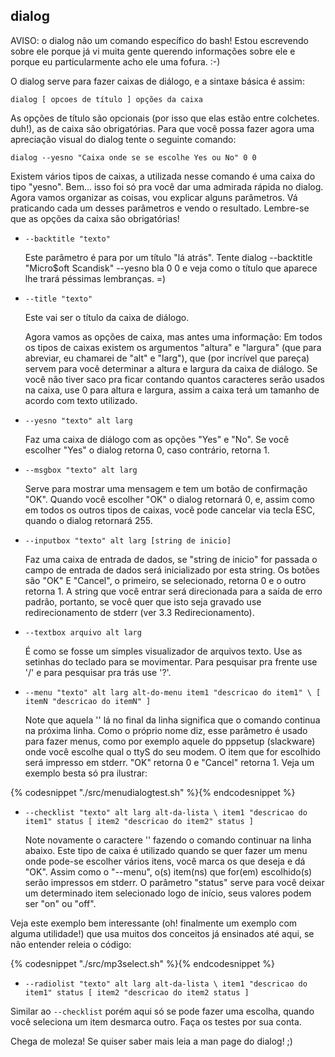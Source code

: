 ## dialog

AVISO: o dialog não um comando específico do bash! Estou escrevendo
sobre ele porque já vi muita gente querendo informações sobre ele e
porque eu particularmente acho ele uma fofura. :-)

O dialog serve para fazer caixas de diálogo, e a sintaxe básica é
assim:

    dialog [ opcoes de título ] opções da caixa

As opções de título são opcionais (por isso que elas estão entre
colchetes. duh!), as de caixa são obrigatórias. Para que você possa fazer
agora uma apreciação visual do dialog tente o seguinte comando:

    dialog --yesno "Caixa onde se se escolhe Yes ou No" 0 0

Existem vários tipos de caixas, a utilizada nesse comando é uma caixa
do tipo "yesno". Bem... isso foi só pra você dar uma admirada rápida no
dialog. Agora vamos organizar as coisas, vou explicar alguns parâmetros.
Vá praticando cada um desses parâmetros e vendo o resultado. Lembre-se que
as opções da caixa são obrigatórias!


- `--backtitle "texto"`

   Este parâmetro é para por um título "lá atrás". Tente 
dialog --backtitle "Micro\$oft Scandisk" --yesno bla 0 0
e veja como o título que aparece lhe trará péssimas lembranças. =)

   
- `--title "texto"`

   Este vai ser o título da caixa de diálogo.


   Agora vamos as opções de caixa, mas antes uma informação:
Em todos os tipos de caixas existem os argumentos "altura" e "largura"
(que para abreviar, eu chamarei de "alt" e "larg"), que (por incrível
que pareça) servem para você determinar a altura e largura da caixa de
diálogo. Se você não tiver saco pra ficar contando quantos caracteres
serão usados na caixa, use 0 para altura e largura, assim a caixa terá um
tamanho de acordo com texto utilizado.


- `--yesno "texto" alt larg`

   Faz uma caixa de diálogo com as opções "Yes" e "No". Se você escolher
"Yes" o dialog retorna 0, caso contrário, retorna 1.


- `--msgbox "texto" alt larg`

   Serve para mostrar uma mensagem e tem um botão de confirmação "OK".
Quando você escolher "OK" o dialog retornará 0, e, assim como em todos os
outros tipos de caixas, você pode cancelar via tecla ESC, quando o dialog
retornará 255.


- `--inputbox "texto" alt larg [string de inicio]`

   Faz uma caixa de entrada de dados, se "string de inicio" for passada o
campo de entrada de dados será inicializado por esta string. Os botões
são "OK" E "Cancel", o primeiro, se selecionado, retorna 0 e o outro
retorna 1. A string que você entrar será direcionada para a saída de erro
padrão, portanto, se você quer que isto seja gravado use redirecionamento
de stderr (ver 3.3 Redirecionamento).


- `--textbox arquivo alt larg`

   É como se fosse um simples visualizador de arquivos texto. Use as
setinhas do teclado para se movimentar. Para pesquisar pra frente use '/'
e para pesquisar pra trás use '?'.


- `--menu "texto" alt larg alt-do-menu item1 "descricao do item1" \
                                    [ itemN "descricao do itemN" ]`

   Note que aquela '\' lá no final da linha significa que o comando
continua na próxima linha. Como o próprio nome diz, esse parâmetro é
usado para fazer menus, como por exemplo aquele do pppsetup (slackware)
onde você escolhe qual o ttyS do seu modem. O item que for escolhido será
impresso em stderr. "OK" retorna 0 e "Cancel" retorna 1.
   Veja um exemplo besta só pra ilustrar:

{% codesnippet "./src/menudialogtest.sh" %}{% endcodesnippet %}


- `--checklist "texto" alt larg alt-da-lista \
   item1 "descricao do item1" status [ item2 "descricao do item2" status ]`

   Note novamente o caractere '\' fazendo o comando continuar na linha
abaixo. Este tipo de caixa é utilizado quando se quer fazer um menu onde
pode-se escolher vários itens, você marca os que deseja e dá "OK". Assim
como o "--menu", o(s) item(ns) que for(em) escolhido(s) serão impressos em
stderr. O parâmetro "status" serve para você deixar um determinado item
selecionado logo de início, seus valores podem ser "on" ou "off".

Veja este exemplo bem interessante (oh! finalmente um exemplo com
alguma utilidade!) que usa muitos dos conceitos já ensinados até aqui, se
não entender releia o código:

{% codesnippet "./src/mp3select.sh" %}{% endcodesnippet %}

- `--radiolist "texto" alt larg alt-da-lista \
    item1 "descricao do item1" status [ item2 "descricao do item2 status ]`

Similar ao `--checklist` porém aqui só se pode fazer uma escolha, quando
você seleciona um item desmarca outro. Faça os testes por sua conta.

Chega de moleza! Se quiser saber mais leia a man page do dialog! ;)

